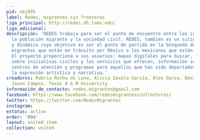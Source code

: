 ```yaml
---
pid: obj095
label: Redes, migrantes sin fronteras
liga_principal: http://redes.dh.tamu.edu/
liga_adicional: 
descripción: 'REDES trabaja para ser el punto de encuentro entre las iniciativas,
  la población migrante y la sociedad civil. REDES, también es un sitio web inclusivo
  y dinámico cuyo objetivo es ser el punto de partida en la búsqueda de ayuda de los
  migrantes que están en tránsito por México o los mexicanos que están de regreso.
  El proyecto proporciona a sus usuarios: mapas digitales para buscar, información
  sobre iniciativas civiles y los servicios que ofrecen, información sobre refugios,
  centros de atención y programas para aquellos que han sido deportados y foros para
  la expresión artística y narrativa.'
creadorxs: Rubria Rocha de Luna, Alicia Zavala García, Alex Garza, Denise Meda Calderón,
  Jason Campos, Texas A & M University
información_de_contacto: redes.migrantes@gmail.com
facebook: https://www.facebook.com/redesmigrantessinfronteras/
twitter: https://twitter.com/RedesMigrantes
instagram: 
estatus: activo
order: '094'
layout: united_item
collection: united
---
```

